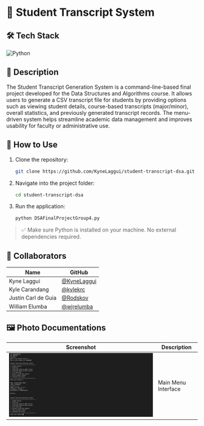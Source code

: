 # 📌 Student Transcript System

## 🛠 Tech Stack

![Python](https://img.shields.io/badge/Python-3670A0?style=for-the-badge&logo=python&logoColor=ffdd54)

## 📄 Description

The Student Transcript Generation System is a command-line-based final project developed for the Data Structures and Algorithms course. It allows users to generate a CSV transcript file for students by providing options such as viewing student details, course-based transcripts (major/minor), overall statistics, and previously generated transcript records. The menu-driven system helps streamline academic data management and improves usability for faculty or administrative use.

## 🚀 How to Use

1. Clone the repository:

   ```bash
   git clone https://github.com/KyneLaggui/student-transcript-dsa.git
   ```

2. Navigate into the project folder:

   ```bash
   cd student-transcript-dsa
   ```

3. Run the application:
   ```bash
   python DSAFinalProjectGroup4.py
   ```

> ✅ Make sure Python is installed on your machine. No external dependencies required.

## 🤝 Collaborators

| Name                | GitHub                                       |
| ------------------- | -------------------------------------------- |
| Kyne Laggui         | [@KyneLaggui](https://github.com/KyneLaggui) |
| Kyle Carandang      | [@kylekrc](https://github.com/kylekrc)       |
| Justin Carl de Guia | [@Rodskov](https://github.com/Rodskov)       |
| William Elumba      | [@wjrelumba](https://github.com/wjrelumba)   |

## 🖼 Photo Documentations

| Screenshot                                          | Description         |
| --------------------------------------------------- | ------------------- |
| ![Transcript Menu](./assets/student-transcript.png) | Main Menu Interface |
